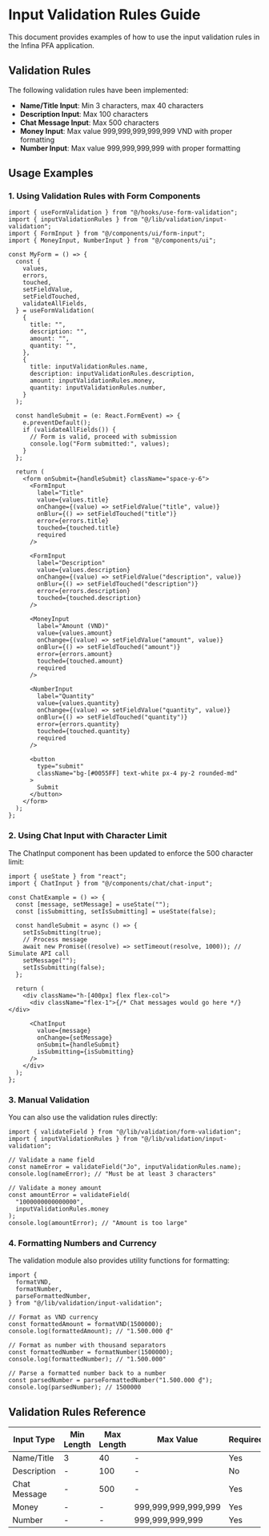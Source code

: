 # Input Validation Rules Guide

This document provides examples of how to use the input validation rules in the Infina PFA application.

## Validation Rules

The following validation rules have been implemented:

- **Name/Title Input**: Min 3 characters, max 40 characters
- **Description Input**: Max 100 characters
- **Chat Message Input**: Max 500 characters
- **Money Input**: Max value 999,999,999,999,999 VND with proper formatting
- **Number Input**: Max value 999,999,999,999 with proper formatting

## Usage Examples

### 1. Using Validation Rules with Form Components

```tsx
import { useFormValidation } from "@/hooks/use-form-validation";
import { inputValidationRules } from "@/lib/validation/input-validation";
import { FormInput } from "@/components/ui/form-input";
import { MoneyInput, NumberInput } from "@/components/ui";

const MyForm = () => {
  const {
    values,
    errors,
    touched,
    setFieldValue,
    setFieldTouched,
    validateAllFields,
  } = useFormValidation(
    {
      title: "",
      description: "",
      amount: "",
      quantity: "",
    },
    {
      title: inputValidationRules.name,
      description: inputValidationRules.description,
      amount: inputValidationRules.money,
      quantity: inputValidationRules.number,
    }
  );

  const handleSubmit = (e: React.FormEvent) => {
    e.preventDefault();
    if (validateAllFields()) {
      // Form is valid, proceed with submission
      console.log("Form submitted:", values);
    }
  };

  return (
    <form onSubmit={handleSubmit} className="space-y-6">
      <FormInput
        label="Title"
        value={values.title}
        onChange={(value) => setFieldValue("title", value)}
        onBlur={() => setFieldTouched("title")}
        error={errors.title}
        touched={touched.title}
        required
      />

      <FormInput
        label="Description"
        value={values.description}
        onChange={(value) => setFieldValue("description", value)}
        onBlur={() => setFieldTouched("description")}
        error={errors.description}
        touched={touched.description}
      />

      <MoneyInput
        label="Amount (VND)"
        value={values.amount}
        onChange={(value) => setFieldValue("amount", value)}
        onBlur={() => setFieldTouched("amount")}
        error={errors.amount}
        touched={touched.amount}
        required
      />

      <NumberInput
        label="Quantity"
        value={values.quantity}
        onChange={(value) => setFieldValue("quantity", value)}
        onBlur={() => setFieldTouched("quantity")}
        error={errors.quantity}
        touched={touched.quantity}
        required
      />

      <button
        type="submit"
        className="bg-[#0055FF] text-white px-4 py-2 rounded-md"
      >
        Submit
      </button>
    </form>
  );
};
```

### 2. Using Chat Input with Character Limit

The ChatInput component has been updated to enforce the 500 character limit:

```tsx
import { useState } from "react";
import { ChatInput } from "@/components/chat/chat-input";

const ChatExample = () => {
  const [message, setMessage] = useState("");
  const [isSubmitting, setIsSubmitting] = useState(false);

  const handleSubmit = async () => {
    setIsSubmitting(true);
    // Process message
    await new Promise((resolve) => setTimeout(resolve, 1000)); // Simulate API call
    setMessage("");
    setIsSubmitting(false);
  };

  return (
    <div className="h-[400px] flex flex-col">
      <div className="flex-1">{/* Chat messages would go here */}</div>

      <ChatInput
        value={message}
        onChange={setMessage}
        onSubmit={handleSubmit}
        isSubmitting={isSubmitting}
      />
    </div>
  );
};
```

### 3. Manual Validation

You can also use the validation rules directly:

```tsx
import { validateField } from "@/lib/validation/form-validation";
import { inputValidationRules } from "@/lib/validation/input-validation";

// Validate a name field
const nameError = validateField("Jo", inputValidationRules.name);
console.log(nameError); // "Must be at least 3 characters"

// Validate a money amount
const amountError = validateField(
  "1000000000000000",
  inputValidationRules.money
);
console.log(amountError); // "Amount is too large"
```

### 4. Formatting Numbers and Currency

The validation module also provides utility functions for formatting:

```tsx
import {
  formatVND,
  formatNumber,
  parseFormattedNumber,
} from "@/lib/validation/input-validation";

// Format as VND currency
const formattedAmount = formatVND(1500000);
console.log(formattedAmount); // "1.500.000 ₫"

// Format as number with thousand separators
const formattedNumber = formatNumber(1500000);
console.log(formattedNumber); // "1.500.000"

// Parse a formatted number back to a number
const parsedNumber = parseFormattedNumber("1.500.000 ₫");
console.log(parsedNumber); // 1500000
```

## Validation Rules Reference

| Input Type   | Min Length | Max Length | Max Value           | Required |
| ------------ | ---------- | ---------- | ------------------- | -------- |
| Name/Title   | 3          | 40         | -                   | Yes      |
| Description  | -          | 100        | -                   | No       |
| Chat Message | -          | 500        | -                   | Yes      |
| Money        | -          | -          | 999,999,999,999,999 | Yes      |
| Number       | -          | -          | 999,999,999,999     | Yes      |
